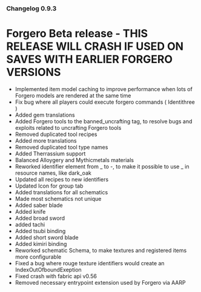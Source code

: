 ### Changelog 0.9.3

# Forgero Beta release - THIS RELEASE WILL CRASH IF USED ON SAVES WITH EARLIER FORGERO VERSIONS

* Implemented item model caching to improve performance when lots of Forgero models are rendered at the same time
* Fix bug where all players could execute forgero commands ( Identithree )
* Added gem translations
* Added Forgero tools to the banned_uncrafting tag, to resolve bugs and exploits related to uncrafting Forgero tools
* Removed duplicated tool recipes
* Added more translations
* Removed duplicated tool type names
* Added Therrassium support
* Balanced Alloygery and Mythicmetals materials
* Reworked identifier element from _ to -, to make it possible to use _ in resource names, like dark_oak
* Updated all recipes to new identifiers
* Updated Icon for group tab
* Added translations for all schematics
* Made most schematics not unique
* Added saber blade
* Added knife
* Added broad sword
* added tachi
* Added tsubi binding
* Added short sword blade
* Added kimiri binding
* Reworked schematic Schema, to make textures and registered items more configurable
* Fixed a bug where rouge texture identifiers would create an IndexOutOfboundExeption
* Fixed crash with fabric api v0.56
* Removed necessary entrypoint extension used by Forgero via AARP
